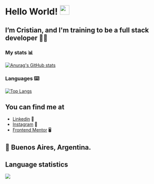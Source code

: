 # Hello World! <img src="https://raw.githubusercontent.com/MartinHeinz/MartinHeinz/master/wave.gif" width="30px">

## I’m Cristian, and I'm training to be a full stack developer :weight_lifting_man:

### My stats :bar_chart:
[![Anurag's GitHub stats](https://github-readme-stats.vercel.app/api?username=cristianemm96&show_icons=true&theme=tokyonight)](https://github.com/anuraghazra/github-readme-stats)

### Languages :keyboard:
[![Top Langs](https://github-readme-stats.vercel.app/api/top-langs/?username=cristianemm96&langs_count=6&layout=compact)](https://github.com/anuraghazra/github-readme-stats)

## You can find me at
- [Linkedin](https://www.linkedin.com/in/cristian-emanuel-mari%C3%B1o96/) :briefcase:
- [Instagram](https://www.instagram.com/crist_i_an) :camera_flash:
- [Frontend Mentor](https://www.frontendmentor.io/profile/cristianemm96) 	:desktop_computer:

## :round_pushpin: Buenos Aires, Argentina.

## Language statistics

<img src="https://wakatime.com/share/@b8fb2471-1ce1-47db-a9aa-8f9d41b0d884/e663fbc5-6a47-40dc-9d79-e159d98270cc.svg" height:400>
